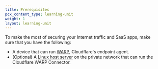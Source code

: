 ```yaml
---
title: Prerequisites
pcx_content_type: learning-unit
weight: 1
layout: learning-unit
---
```


To make the most of securing your Internet traffic and SaaS apps, make sure that you have the following:

- A device that can run [WARP](/cloudflare-one/connections/connect-devices/warp/download-warp/), Cloudflare's endpoint agent.
- (Optional) A [Linux host server](/cloudflare-one/connections/connect-devices/warp/download-warp/#linux) on the private network that can run the Cloudflare WARP Connector.
